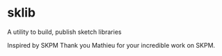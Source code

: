 # sklib 

A utility to build, publish sketch libraries

Inspired by SKPM
Thank you Mathieu for your incredible work on SKPM.
